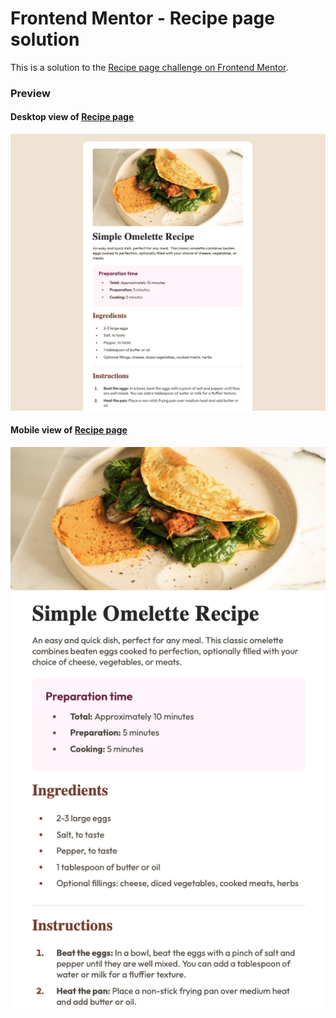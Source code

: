 # Frontend Mentor - Recipe page solution

This is a solution to the [Recipe page challenge on Frontend Mentor](https://www.frontendmentor.io/challenges/recipe-page-KiTsR8QQKm). 

### Preview
#### Desktop view of [Recipe page](https://recipe-page-ten-beta.vercel.app/)
![](desktop-view.png)

#### Mobile view of [Recipe page](https://recipe-page-ten-beta.vercel.app/)
![](mobile-view.png)

